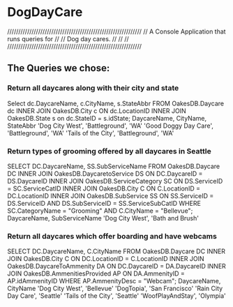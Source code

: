# DogDayCare

/////////////////////////////////////////////////////////////
//      A Console Application that runs queries for        //
//      Dog day cares.                                     //
//                                                         //
/////////////////////////////////////////////////////////////


## The Queries we chose:

### Return all daycares along with their city and state

Select dc.DaycareName, c.CityName, s.StateAbbr
FROM OakesDB.Daycare dc INNER JOIN OakesDB.City c ON dc.LocationID INNER JOIN OakesDB.State s on dc.StateID = s.idState;
 DaycareName, CityName, StateAbbr
'Dog City West', 'Battleground', 'WA'
'Good Doggy Day Care', 'Battleground', 'WA'
'Tails of the City', 'Battleground', 'WA'

### Return types of grooming offered by all daycares in Seattle

SELECT DC.DaycareName, SS.SubServiceName
FROM OakesDB.Daycare DC INNER JOIN OakesDB.DaycaretoService DS ON DC.DaycareID = DS.DaycareID INNER JOIN
OakesDB.ServiceCategory SC ON DS.ServiceID = SC.ServiceCatID INNER JOIN
OakesDB.City C ON C.LocationID = DC.LocationID INNER JOIN
OakesDB.SubService SS ON SS.ServiceID = DS.ServiceID AND DS.SubServiceID = SS.ServiceSubCatID
WHERE SC.CategoryName = "Grooming"
AND C.CityName = "Bellevue";
 DaycareName, SubServiceName
'Dog City West', 'Bath and Brush'

### Return all daycares which offer boarding and have webcams

SELECT DC.DaycareName, C.CityName
FROM OakesDB.Daycare DC INNER JOIN OakesDB.City C ON DC.LocationID = C.LocationID INNER JOIN
OakesDB.DaycareToAmmenity DA ON DC.DaycareID = DA.DaycareID INNER JOIN
OakesDB.AmmenitiesProvided AP ON DA.AmmenityID = AP.idAmmenityID
WHERE AP.AmmenityDesc = "Webcam";
 DaycareName, CityName
'Dog City West', 'Bellevue'
'DogTopia', 'San Francisco'
'Rain City Day Care', 'Seattle'
'Tails of the City', 'Seattle'
'WoofPlayAndStay', 'Olympia'

